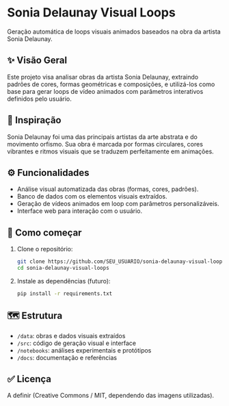 # Sonia Delaunay Visual Loops

Geração automática de loops visuais animados baseados na obra da artista Sonia Delaunay.

## ✨ Visão Geral

Este projeto visa analisar obras da artista Sonia Delaunay, extraindo padrões de cores, formas geométricas e composições, e utilizá-los como base para gerar loops de vídeo animados com parâmetros interativos definidos pelo usuário.

## 🎨 Inspiração

Sonia Delaunay foi uma das principais artistas da arte abstrata e do movimento orfismo. Sua obra é marcada por formas circulares, cores vibrantes e ritmos visuais que se traduzem perfeitamente em animações.

## ⚙️ Funcionalidades

- Análise visual automatizada das obras (formas, cores, padrões).
- Banco de dados com os elementos visuais extraídos.
- Geração de vídeos animados em loop com parâmetros personalizáveis.
- Interface web para interação com o usuário.

## 🚀 Como começar

1. Clone o repositório:
   ```bash
   git clone https://github.com/SEU_USUARIO/sonia-delaunay-visual-loops.git
   cd sonia-delaunay-visual-loops
   ```

2. Instale as dependências (futuro):
   ```bash
   pip install -r requirements.txt
   ```

## 🗺️ Estrutura

- `/data`: obras e dados visuais extraídos
- `/src`: código de geração visual e interface
- `/notebooks`: análises experimentais e protótipos
- `/docs`: documentação e referências

## ✅ Licença

A definir (Creative Commons / MIT, dependendo das imagens utilizadas).
